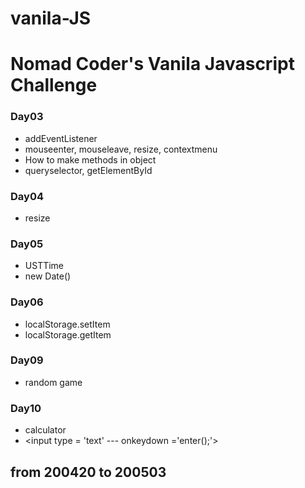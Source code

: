 # vanila-JS
# Nomad Coder's Vanila Javascript Challenge
### Day03
- addEventListener
- mouseenter, mouseleave, resize, contextmenu
- How to make methods in object
- queryselector, getElementById

### Day04
 - resize

### Day05
 - USTTime
 - new Date()

### Day06
 - localStorage.setItem
 - localStorage.getItem


### Day09
 - random game
 
 
### Day10
 - calculator
 - <input type = 'text' --- onkeydown ='enter();'>
 
 

## from 200420 to 200503
